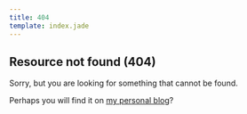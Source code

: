 ```yaml
---
title: 404
template: index.jade
---
```


## Resource not found (404)

Sorry, but you are looking for something that cannot be found.

Perhaps you will find it on [my personal blog](http://synapticism.com)?
